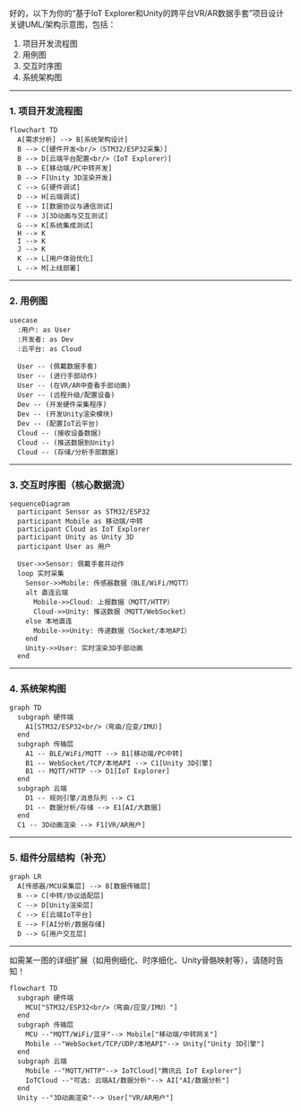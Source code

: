 好的，以下为你的“基于IoT Explorer和Unity的跨平台VR/AR数据手套”项目设计关键UML/架构示意图，包括：  
1. 项目开发流程图  
2. 用例图  
3. 交互时序图  
4. 系统架构图  

---

### 1. 项目开发流程图

```mermaid
flowchart TD
  A[需求分析] --> B[系统架构设计]
  B --> C[硬件开发<br/>（STM32/ESP32采集）]
  B --> D[云端平台配置<br/>（IoT Explorer）]
  B --> E[移动端/PC中转开发]
  B --> F[Unity 3D渲染开发]
  C --> G[硬件调试]
  D --> H[云端调试]
  E --> I[数据协议与通信测试]
  F --> J[3D动画与交互测试]
  G --> K[系统集成测试]
  H --> K
  I --> K
  J --> K
  K --> L[用户体验优化]
  L --> M[上线部署]
```

---

### 2. 用例图

```mermaid
usecase
  :用户: as User
  :开发者: as Dev
  :云平台: as Cloud

  User -- (佩戴数据手套)
  User -- (进行手部动作)
  User -- (在VR/AR中查看手部动画)
  User -- (远程升级/配置设备)
  Dev -- (开发硬件采集程序)
  Dev -- (开发Unity渲染模块)
  Dev -- (配置IoT云平台)
  Cloud -- (接收设备数据)
  Cloud -- (推送数据到Unity)
  Cloud -- (存储/分析手部数据)
```

---

### 3. 交互时序图（核心数据流）

```mermaid
sequenceDiagram
  participant Sensor as STM32/ESP32
  participant Mobile as 移动端/中转
  participant Cloud as IoT Explorer
  participant Unity as Unity 3D
  participant User as 用户

  User->>Sensor: 佩戴手套并动作
  loop 实时采集
    Sensor->>Mobile: 传感器数据（BLE/WiFi/MQTT）
    alt 直连云端
      Mobile->>Cloud: 上报数据（MQTT/HTTP）
      Cloud->>Unity: 推送数据（MQTT/WebSocket）
    else 本地直连
      Mobile->>Unity: 传递数据（Socket/本地API）
    end
    Unity->>User: 实时渲染3D手部动画
  end
```

---

### 4. 系统架构图

```mermaid
graph TD
  subgraph 硬件端
    A1[STM32/ESP32<br/>（弯曲/应变/IMU）]
  end
  subgraph 传输层
    A1 -- BLE/WiFi/MQTT --> B1[移动端/PC中转]
    B1 -- WebSocket/TCP/本地API --> C1[Unity 3D引擎]
    B1 -- MQTT/HTTP --> D1[IoT Explorer]
  end
  subgraph 云端
    D1 -- 规则引擎/消息队列 --> C1
    D1 -- 数据分析/存储 --> E1[AI/大数据]
  end
  C1 -- 3D动画渲染 --> F1[VR/AR用户]
```

---

### 5. 组件分层结构（补充）

```mermaid
graph LR
  A[传感器/MCU采集层] --> B[数据传输层]
  B --> C[中转/协议适配层]
  C --> D[Unity渲染层]
  C --> E[云端IoT平台]
  E --> F[AI分析/数据存储]
  D --> G[用户交互层]
```

---

如需某一图的详细扩展（如用例细化、时序细化、Unity骨骼映射等），请随时告知！

```mermaid
flowchart TD
  subgraph 硬件端
    MCU["STM32/ESP32<br/>（弯曲/应变/IMU）"]
  end
  subgraph 传输层
    MCU --"MQTT/WiFi/蓝牙"--> Mobile["移动端/中转网关"]
    Mobile --"WebSocket/TCP/UDP/本地API"--> Unity["Unity 3D引擎"]
  end
  subgraph 云端
    Mobile --"MQTT/HTTP"--> IoTCloud["腾讯云 IoT Explorer"]
    IoTCloud --"可选: 云端AI/数据分析"--> AI["AI/数据分析"]
  end
  Unity --"3D动画渲染"--> User["VR/AR用户"]
```



